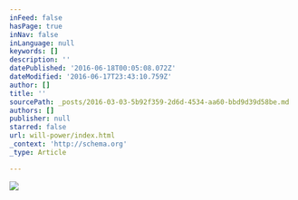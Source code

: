```yaml
---
inFeed: false
hasPage: true
inNav: false
inLanguage: null
keywords: []
description: ''
datePublished: '2016-06-18T00:05:08.072Z'
dateModified: '2016-06-17T23:43:10.759Z'
author: []
title: ''
sourcePath: _posts/2016-03-03-5b92f359-2d6d-4534-aa60-bbd9d39d58be.md
authors: []
publisher: null
starred: false
url: will-power/index.html
_context: 'http://schema.org'
_type: Article

---
```

![](https://the-grid-user-content.s3-us-west-2.amazonaws.com/eee7837c-aa50-417d-82e2-6ef9c3def799.png)
